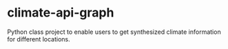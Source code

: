 # climate-api-graph
Python class project to enable users to get synthesized climate information for different locations. 
